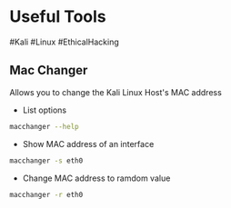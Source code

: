 # Useful Tools
#Kali #Linux #EthicalHacking 

## Mac Changer 
Allows you to change the Kali Linux Host's MAC address
- List options
```bash
macchanger --help
```

- Show MAC address of an interface
```bash
macchanger -s eth0 
```

- Change MAC address to ramdom value
```bash
macchanger -r eth0
```



